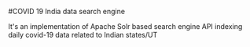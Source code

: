 #COVID 19 India data search engine

It's an implementation of Apache Solr based search engine API indexing daily covid-19 data related to Indian states/UT